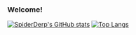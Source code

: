 ### Welcome!
[![SpiderDerp's GitHub stats](https://github-readme-stats.vercel.app/api?username=spiderderp&theme=algolia&show_icons=true)](https://github.com/spiderderp/github-readme-stats)
[![Top Langs](https://github-readme-stats.vercel.app/api/top-langs/?username=spiderderp&langs_count=8&theme=algolia)](https://github.com/spiderderp/github-readme-stats)
<!--
**SpiderDerp/SpiderDerp** is a ✨ _special_ ✨ repository because its `README.md` (this file) appears on your GitHub profile.

Here are some ideas to get you started:

- 🔭 I’m currently working on ...
- 🌱 I’m currently learning ...
- 👯 I’m looking to collaborate on ...
- 🤔 I’m looking for help with ...
- 💬 Ask me about ...
- 📫 How to reach me: ...
- 😄 Pronouns: ...
- ⚡ Fun fact: ...
-->

